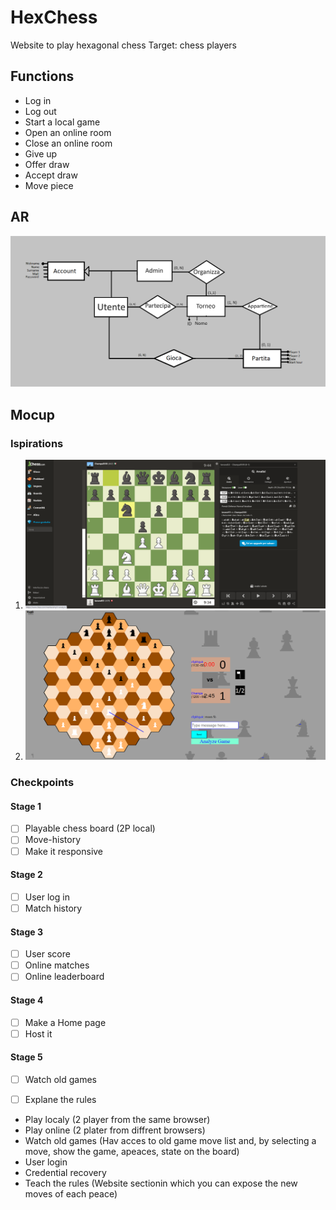 # HexChess
Website to play hexagonal chess
Target: chess players

## Functions
* Log in
* Log out
* Start a local game
* Open an online room
* Close an online room
* Give up
* Offer draw
* Accept draw
* Move piece



## AR
![HexagonalChess](/Assets/schemaER.png)

## Mocup


### Ispirations
1. ![Chess.com](/Assets/Chess-com.png)
2. ![HexagonalChess](/Assets/HexagonalChess.png)

### Checkpoints
#### Stage 1
- [ ] Playable chess board (2P local)
- [ ] Move-history
- [ ] Make it responsive

#### Stage 2
- [ ] User log in
- [ ] Match history

#### Stage 3
- [ ] User score
- [ ] Online matches
- [ ] Online leaderboard

#### Stage 4
- [ ] Make a Home page
- [ ] Host it

#### Stage 5
- [ ] Watch old games
- [ ] Explane the rules































* Play localy (2 player from the same browser)
* Play online (2 plater from diffrent browsers)
* Watch old games (Hav acces to old game move list and, by selecting a move, show the game, apeaces, state on the board)
* User login
* Credential recovery
* Teach the rules (Website sectionin which you can expose the new moves of each peace)

